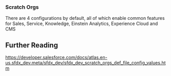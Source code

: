 ### Scratch Orgs

There are 4 configurations by default, all of which enable common features for Sales, Service, Knowledge, Einstein Analytics, Experience Cloud and CMS

## Further Reading

https://developer.salesforce.com/docs/atlas.en-us.sfdx_dev.meta/sfdx_dev/sfdx_dev_scratch_orgs_def_file_config_values.htm